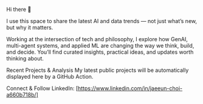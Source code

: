 Hi there 👋

I use this space to share the latest AI and data trends — not just what’s new, but why it matters.

Working at the intersection of tech and philosophy, I explore how GenAI, multi-agent systems, and applied ML are changing the way we think, build, and decide. You’ll find curated insights, practical ideas, and updates worth thinking about.

Recent Projects & Analysis
My latest public projects will be automatically displayed here by a GitHub Action.

Connect & Follow
LinkedIn: [https://www.linkedin.com/in/jaeeun-choi-a660b718b/]
